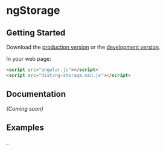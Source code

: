 # ngStorage



## Getting Started

Download the [production version][min] or the [development version][max].

[min]: https://raw.github.com/pashanitw/ng-storage/master/dist/ng-storage.min.js
[max]: https://raw.github.com/pashanitw/ng-storage/master/dist/ng-storage.js

In your web page:

```html
<script src="angular.js"></script>
<script src="dist/ng-storage.min.js"></script>
```

## Documentation
_(Coming soon)_

## Examples
_